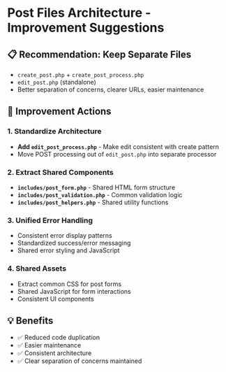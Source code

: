 # Post Files Architecture - Improvement Suggestions

## 📋 Recommendation: Keep Separate Files
- `create_post.php` + `create_post_process.php`
- `edit_post.php` (standalone)
- Better separation of concerns, clearer URLs, easier maintenance

## 🔧 Improvement Actions

### 1. Standardize Architecture
- **Add `edit_post_process.php`** - Make edit consistent with create pattern
- Move POST processing out of `edit_post.php` into separate processor

### 2. Extract Shared Components
- **`includes/post_form.php`** - Shared HTML form structure
- **`includes/post_validation.php`** - Common validation logic
- **`includes/post_helpers.php`** - Shared utility functions

### 3. Unified Error Handling
- Consistent error display patterns
- Standardized success/error messaging
- Shared error styling and JavaScript

### 4. Shared Assets
- Extract common CSS for post forms
- Shared JavaScript for form interactions
- Consistent UI components

## 💡 Benefits
- ✅ Reduced code duplication
- ✅ Easier maintenance
- ✅ Consistent architecture
- ✅ Clear separation of concerns maintained